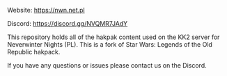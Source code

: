 Website: https://nwn.net.pl

Discord: https://discord.gg/NVQMR7JAdY

This repository holds all of the hakpak content used on the KK2 server for Neverwinter Nights (PL). This is a fork of Star Wars: Legends of the Old Republic hakpack. 

If you have any questions or issues please contact us on the Discord.
